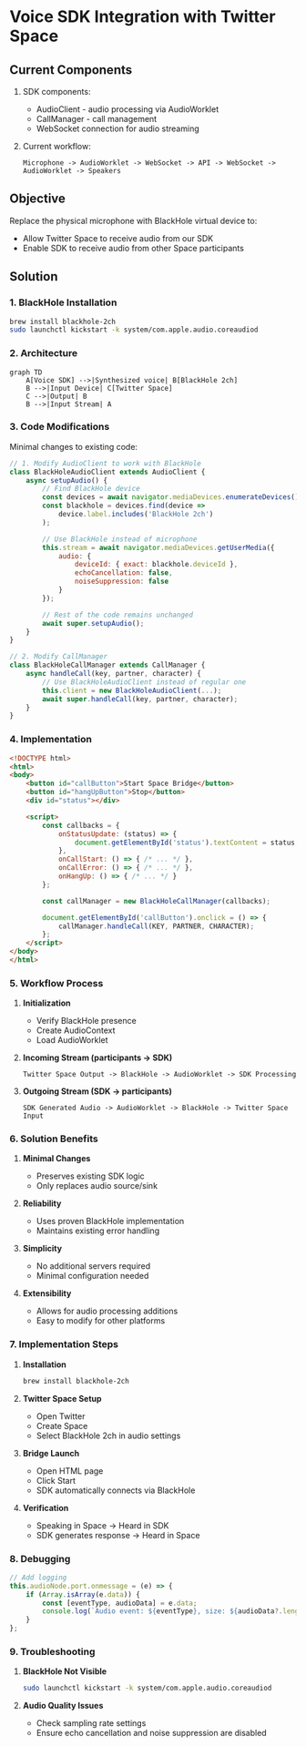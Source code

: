 # Voice SDK Integration with Twitter Space

## Current Components
1. SDK components:
   - AudioClient - audio processing via AudioWorklet
   - CallManager - call management
   - WebSocket connection for audio streaming

2. Current workflow:
   ```
   Microphone -> AudioWorklet -> WebSocket -> API -> WebSocket -> AudioWorklet -> Speakers
   ```

## Objective
Replace the physical microphone with BlackHole virtual device to:
- Allow Twitter Space to receive audio from our SDK
- Enable SDK to receive audio from other Space participants

## Solution

### 1. BlackHole Installation
```bash
brew install blackhole-2ch
sudo launchctl kickstart -k system/com.apple.audio.coreaudiod
```

### 2. Architecture
```mermaid
graph TD
    A[Voice SDK] -->|Synthesized voice| B[BlackHole 2ch]
    B -->|Input Device| C[Twitter Space]
    C -->|Output| B
    B -->|Input Stream| A
```

### 3. Code Modifications
Minimal changes to existing code:

```javascript
// 1. Modify AudioClient to work with BlackHole
class BlackHoleAudioClient extends AudioClient {
    async setupAudio() {
        // Find BlackHole device
        const devices = await navigator.mediaDevices.enumerateDevices();
        const blackhole = devices.find(device => 
            device.label.includes('BlackHole 2ch')
        );

        // Use BlackHole instead of microphone
        this.stream = await navigator.mediaDevices.getUserMedia({
            audio: {
                deviceId: { exact: blackhole.deviceId },
                echoCancellation: false,
                noiseSuppression: false
            }
        });

        // Rest of the code remains unchanged
        await super.setupAudio();
    }
}

// 2. Modify CallManager
class BlackHoleCallManager extends CallManager {
    async handleCall(key, partner, character) {
        // Use BlackHoleAudioClient instead of regular one
        this.client = new BlackHoleAudioClient(...);
        await super.handleCall(key, partner, character);
    }
}
```

### 4. Implementation

```html
<!DOCTYPE html>
<html>
<body>
    <button id="callButton">Start Space Bridge</button>
    <button id="hangUpButton">Stop</button>
    <div id="status"></div>

    <script>
        const callbacks = {
            onStatusUpdate: (status) => {
                document.getElementById('status').textContent = status;
            },
            onCallStart: () => { /* ... */ },
            onCallError: () => { /* ... */ },
            onHangUp: () => { /* ... */ }
        };

        const callManager = new BlackHoleCallManager(callbacks);

        document.getElementById('callButton').onclick = () => {
            callManager.handleCall(KEY, PARTNER, CHARACTER);
        };
    </script>
</body>
</html>
```

### 5. Workflow Process

1. **Initialization**
   - Verify BlackHole presence
   - Create AudioContext
   - Load AudioWorklet

2. **Incoming Stream (participants -> SDK)**
   ```
   Twitter Space Output -> BlackHole -> AudioWorklet -> SDK Processing
   ```

3. **Outgoing Stream (SDK -> participants)**
   ```
   SDK Generated Audio -> AudioWorklet -> BlackHole -> Twitter Space Input
   ```

### 6. Solution Benefits

1. **Minimal Changes**
   - Preserves existing SDK logic
   - Only replaces audio source/sink

2. **Reliability**
   - Uses proven BlackHole implementation
   - Maintains existing error handling

3. **Simplicity**
   - No additional servers required
   - Minimal configuration needed

4. **Extensibility**
   - Allows for audio processing additions
   - Easy to modify for other platforms

### 7. Implementation Steps

1. **Installation**
   ```bash
   brew install blackhole-2ch
   ```

2. **Twitter Space Setup**
   - Open Twitter
   - Create Space
   - Select BlackHole 2ch in audio settings

3. **Bridge Launch**
   - Open HTML page
   - Click Start
   - SDK automatically connects via BlackHole

4. **Verification**
   - Speaking in Space -> Heard in SDK
   - SDK generates response -> Heard in Space

### 8. Debugging

```javascript
// Add logging
this.audioNode.port.onmessage = (e) => {
    if (Array.isArray(e.data)) {
        const [eventType, audioData] = e.data;
        console.log(`Audio event: ${eventType}, size: ${audioData?.length}`);
    }
};
```

### 9. Troubleshooting

1. **BlackHole Not Visible**
   ```bash
   sudo launchctl kickstart -k system/com.apple.audio.coreaudiod
   ```

2. **Audio Quality Issues**
   - Check sampling rate settings
   - Ensure echo cancellation and noise suppression are disabled
